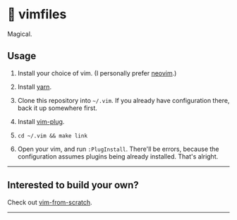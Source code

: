 :rocket: vimfiles
===

Magical.

## Usage

1. Install your choice of vim. (I personally prefer [neovim][1].)

2. Install [yarn][2].

3. Clone this repository into `~/.vim`. If you already have configuration there,
   back it up somewhere first.

4. Install [vim-plug][3].

5. `cd ~/.vim && make link`

6. Open your vim, and run `:PlugInstall`. 
   There'll be errors, because the configuration assumes plugins being already installed. That's alright.


---

## Interested to build your own?

Check out [vim-from-scratch][4].

---

[1]: https://neovim.io
[2]: https://yarnpkg.com
[3]: https://github.com/junegunn/vim-plug
[4]: https://github.com/rstacruz/vim-from-scratch
